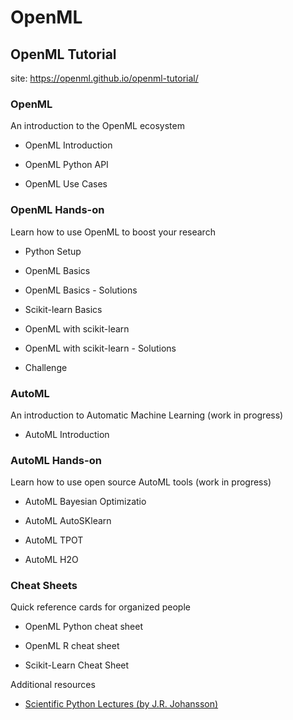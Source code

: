 # OpenML




## OpenML Tutorial

site: https://openml.github.io/openml-tutorial/

### OpenML

An introduction to the OpenML ecosystem

- OpenML Introduction

- OpenML Python API

- OpenML Use Cases

  

### OpenML Hands-on

Learn how to use OpenML to boost your research

- Python Setup

- OpenML Basics

- OpenML Basics - Solutions

- Scikit-learn Basics

- OpenML with scikit-learn

- OpenML with scikit-learn - Solutions

- Challenge

  

### AutoML

An introduction to Automatic Machine Learning (work in progress)

- AutoML Introduction

  

### AutoML Hands-on

Learn how to use open source AutoML tools (work in progress)

- AutoML Bayesian Optimizatio

- AutoML AutoSKlearn

- AutoML TPOT

- AutoML H2O

  

### Cheat Sheets

Quick reference cards for organized people

- OpenML Python cheat sheet

- OpenML R cheat sheet

- Scikit-Learn Cheat Sheet

  

Additional resources

- [Scientific Python Lectures (by J.R. Johansson)](https://github.com/jrjohansson/scientific-python-lectures)
